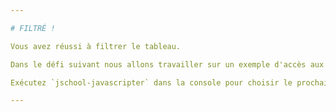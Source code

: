```yaml
---

# FILTRÉ !

Vous avez réussi à filtrer le tableau.

Dans le défi suivant nous allons travailler sur un exemple d'accès aux valeurs d'un tableau.

Exécutez `jschool-javascripter` dans la console pour choisir le prochain défi.

---
```

